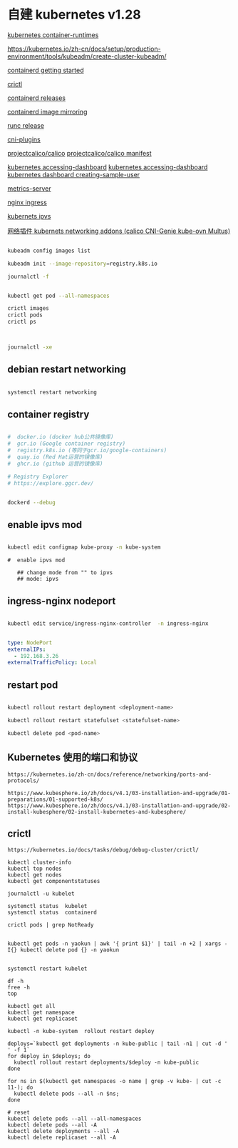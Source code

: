 # 自建  kubernetes v1.28

[kubernetes container-runtimes](https://kubernetes.io/docs/setup/production-environment/container-runtimes/#containerd)

https://kubernetes.io/zh-cn/docs/setup/production-environment/tools/kubeadm/create-cluster-kubeadm/

[containerd getting started](https://github.com/containerd/containerd/blob/main/docs/getting-started.md)

[ crictl ](https://github.com/kubernetes-sigs/cri-tools/blob/master/docs/crictl.md)

[containerd releases ](https://github.com/containerd/containerd/releases)

[containerd image mirroring](https://github.com/kubernetes/registry.k8s.io/blob/main/docs/mirroring/containerd.md)

[runc release ](https://github.com/opencontainers/runc/releases)

[cni-plugins](https://github.com/containernetworking/plugins/releases)

[projectcalico/calico](https://github.com/projectcalico/calico.git)
[projectcalico/calico manifest ](https://docs.tigera.io/calico/latest/getting-started/kubernetes/self-managed-onprem/onpremises)

[kubernetes accessing-dashboard](https://github.com/kubernetes/dashboard)
[kubernetes accessing-dashboard](https://github.com/kubernetes/dashboard/blob/master/docs/user/accessing-dashboard/README.md)
[kubernetes dashboard creating-sample-user ](https://github.com/kubernetes/dashboard/blob/master/docs/user/access-control/creating-sample-user.md)

[metrics-server](https://github.com/kubernetes-sigs/metrics-server)

[nginx ingress](https://kubernetes.github.io/ingress-nginx/deploy/#bare-metal-clusters)

[kubernets ipvs](https://github.com/kubernetes/kubernetes/blob/master/pkg/proxy/ipvs/README.md)

[网络插件 kubernets networking addons (calico CNI-Genie  kube-ovn Multus)](https://kubernetes.io/docs/concepts/cluster-administration/addons/)

```bash

kubeadm config images list

kubeadm init --image-repository=registry.k8s.io

journalctl -f


kubectl get pod --all-namespaces

crictl images
crictl pods
crictl ps



journalctl -xe


```

## debian restart networking

```bash

systemctl restart networking

```

## container registry

```bash

#  docker.io (docker hub公共镜像库)
#  gcr.io (Google container registry)
#  registry.k8s.io (等同于gcr.io/google-containers)
#  quay.io (Red Hat运营的镜像库)
#  ghcr.io (github 运营的镜像库)

# Registry Explorer
# https://explore.ggcr.dev/


dockerd --debug

```

## enable ipvs mod

```bash

kubectl edit configmap kube-proxy -n kube-system

```

```text
#  enable ipvs mod

   ## change mode from "" to ipvs
   ## mode: ipvs

```

## ingress-nginx nodeport

```bash

kubectl edit service/ingress-nginx-controller  -n ingress-nginx

```

```yaml

type: NodePort
externalIPs:
  - 192.168.3.26
externalTrafficPolicy: Local


```

## restart pod

```bash

kubectl rollout restart deployment <deployment-name>

kubectl rollout restart statefulset <statefulset-name>

kubectl delete pod <pod-name>

```

## Kubernetes 使用的端口和协议

    https://kubernetes.io/zh-cn/docs/reference/networking/ports-and-protocols/

    https://www.kubesphere.io/zh/docs/v4.1/03-installation-and-upgrade/01-preparations/01-supported-k8s/
    https://www.kubesphere.io/zh/docs/v4.1/03-installation-and-upgrade/02-install-kubesphere/02-install-kubernetes-and-kubesphere/

## crictl

    https://kubernetes.io/docs/tasks/debug/debug-cluster/crictl/

```shell
kubectl cluster-info
kubectl top nodes
kubectl get nodes
kubectl get componentstatuses

journalctl -u kubelet

systemctl status  kubelet
systemctl status  containerd

crictl pods | grep NotReady


kubectl get pods -n yaokun | awk '{ print $1}' | tail -n +2 | xargs -I{} kubectl delete pod {} -n yaokun


systemctl restart kubelet

df -h
free -h
top

kubectl get all
kubectl get namespace
kubectl get replicaset

kubectl -n kube-system  rollout restart deploy

deploys=`kubectl get deployments -n kube-public | tail -n1 | cut -d ' ' -f 1`
for deploy in $deploys; do
  kubectl rollout restart deployments/$deploy -n kube-public
done

for ns in $(kubectl get namespaces -o name | grep -v kube- | cut -c 11-); do
  kubectl delete pods --all -n $ns;
done

# reset
kubectl delete pods --all --all-namespaces
kubectl delete pods --all -A
kubectl delete deployments --all -A
kubectl delete replicaset --all -A


```
